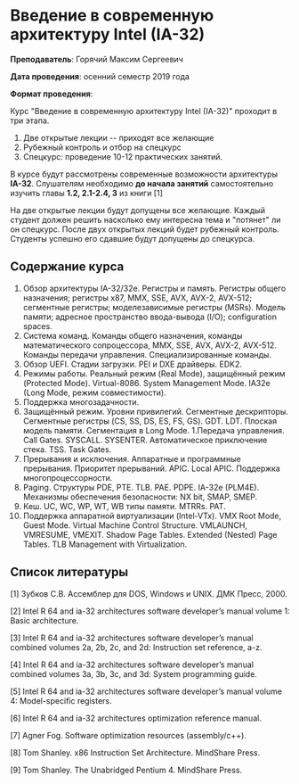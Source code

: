 # Введение в современную архитектуру Intel (IA-32) 

**Преподаватель**: Горячий Максим Сергеевич

**Дата проведения**: осенний семестр 2019 года

**Формат проведения**: 

Курс "Введение в современную архитектуру Intel (IA-32)" проходит в три этапа.
1. Две открытые лекции -- приходят все желающие
1. Рубежный контроль и отбор на спецкурс
1. Спецкурс: проведение 10-12 практических занятий.

В курсе будут рассмотрены современные возможности архитектуры **IA-32**. 
Слушателям необходимо **до начала занятий** самостоятельно изучить главы **1.2, 2.1-2.4, 3** из книги [1]

На две открытые лекции будут допущены все желающие. Каждый студент должен решить насколько ему интересна тема и "потянет" ли он спецкурс. После двух открытых лекций будет рубежный контроль. Студенты успешно его сдавшие будут допущены до спецкурса. 

## Содержание курса

1. Обзор архитектуры IA-32/32e. 
Регистры и память. 
Регистры общего назначения;
регистры x87, MMX, SSE, AVX, AVX-2, AVX-512; 
сегментные регистры; 
моделезависимые регистры (MSRs).
Модель памяти;
адресное пространство ввода-вывода (I/O);
configuration spaces.
1. Система команд. 
Команды общего назначения,
команды математического сопроцессора, 
MMX, SSE, AVX, AVX-2, AVX-512. 
Команды передачи управления.
Специализированные команды.
1. Обзор UEFI. 
Стадии загрузки. 
PEI и DXE драйверы. 
EDK2.
1. Режимы работы. Реальный режим (Real Mode), защищённый режим (Protected Mode). 
Virtual-8086. 
System Management Mode. 
IA32e (Long Mode, режим совместимости).
1. Поддержка многозадачности.
1. Защищённый режим. Уровни привилегий. Сегментные дескрипторы.
Сегментные регистры (CS, SS, DS, ES, FS, GS). GDT. LDT.
Плоская модель памяти. 
Сегментация в Long Mode.
1.Передача управления. 
Call Gates.
SYSCALL.
SYSENTER.
Автоматическое приключение стека. TSS. Task Gates.
1. Прерывания и исключения.
Аппаратные и программные прерывания.
Приоритет прерываний. 
APIC. Local APIC. 
Поддержка многопроцессорности.
1. Paging. 
Структуры PDE, PTE. TLB. PAE. PDPE. IA-32e (PLM4E). 
Механизмы обеспечения безопасности: NX bit, SMAP, SMEP.
1. Кеш. 
UC, WC, WP, WT, WB типы памяти. 
MTRRs. PAT.
1. Поддержка аппаратной виртуализации (Intel-VTx). 
VMX Root Mode, Guest Mode. 
Virtual Machine Control Structure.
VMLAUNCH, VMRESUME, VMEXIT.
Shadow Page Tables.
Extended (Nested) Page Tables. TLB Management with Virtualization.

[//]: # ( 1. Обзор расширений для защиты данных. Intel SGX. Intel MPX.)
[//]: # ( 1. Режим System Management Mode.)

## Список литературы

[1] Зубков С.В. Ассемблер для DOS, Windows и UNIX. ДМК Пресс, 2000.

[2] Intel R 64 and ia-32 architectures software developer’s manual volume 1: Basic architecture.

[3] Intel R 64 and ia-32 architectures software developer’s manual combined volumes 2a, 2b, 2c, and 2d: Instruction set reference, a-z.

[4] Intel R 64 and ia-32 architectures software developer’s manual combined volumes 3a, 3b, 3c, and 3d: System programming guide.

[5] Intel R 64 and ia-32 architectures software developer’s manual volume 4: Model-specific registers.

[6] Intel R 64 and ia-32 architectures optimization reference manual.

[7] Agner Fog. Software optimization resources (assembly/c++).

[8] Tom Shanley. x86 Instruction Set Architecture. MindShare Press.

[9] Tom Shanley. The Unabridged Pentium 4. MindShare Press.
